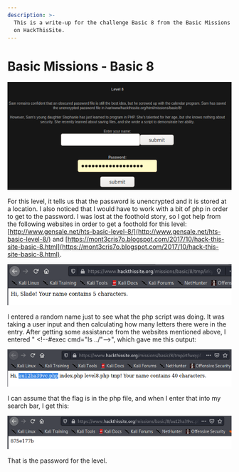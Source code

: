 ```yaml
---
description: >-
  This is a write-up for the challenge Basic 8 from the Basic Missions category
  on HackThisSite.
---
```


# Basic Missions - Basic 8

![Question](../../.gitbook/assets/screenshot-2021-01-25-163044.png)

For this level, it tells us that the password is unencrypted and it is stored at a location. I also noticed that I would have to work with a bit of php in order to get to the password. I was lost at the foothold story, so I got help from the following websites in order to get a foothold for this level: [http://www.gensale.net/hts-basic-level-8/](http://www.gensale.net/hts-basic-level-8/) and  [https://mont3cris7o.blogspot.com/2017/10/hack-this-site-basic-8.html](https://mont3cris7o.blogspot.com/2017/10/hack-this-site-basic-8.html). 

![](../../.gitbook/assets/screenshot-2021-01-25-163646.png)

I entered a random name just to see what the php script was doing. It was taking a user input and then calculating how many letters there were in the entry. After getting some assistance from the websites mentioned above, I entered " &lt;!--\#exec cmd="ls ../"--&gt;", which gave me this output:

![](../../.gitbook/assets/screenshot-2021-01-25-165003.png)

I can assume that the flag is in the php file, and when I enter that into my search bar, I get this:

![](../../.gitbook/assets/screenshot-2021-01-25-165015.png)

That is the password for the level.

